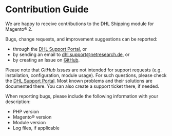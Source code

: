 Contribution Guide
==================

We are happy to receive contributions to the DHL Shipping module for Magento® 2.

Bugs, change requests, and improvement suggestions can be reported:

* through the [DHL Support Portal](http://dhl.support.netresearch.de/), or
* by sending an email to <dhl.support@netresearch.de>, or
* by creating an Issue on [GitHub](https://github.com/netresearch/dhl-module-shipping-m2/).

Please note that _GitHub Issues_ are not intended for support requests (e.g.
installation, configuration, module usage). For such questions, please check
the [DHL Support Portal](http://dhl.support.netresearch.de/). Most known
problems and their solutions are documented there. You can also create a support
ticket there, if needed.

When reporting bugs, please include the following information with your description:

* PHP version 
* Magento® version
* Module version
* Log files, if applicable
